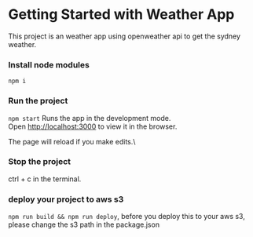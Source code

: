 # Getting Started with Weather App

This project is an weather app using openweather api to get the sydney weather.

### Install node modules
`npm i`

### Run the project 
`npm start`
Runs the app in the development mode.\
Open [http://localhost:3000](http://localhost:3000) to view it in the browser.

The page will reload if you make edits.\

### Stop the project
ctrl + c in the terminal.

### deploy your project to aws s3
`npm run build && npm run deploy`, before you deploy this to your aws s3, please change the s3 path in the package.json
